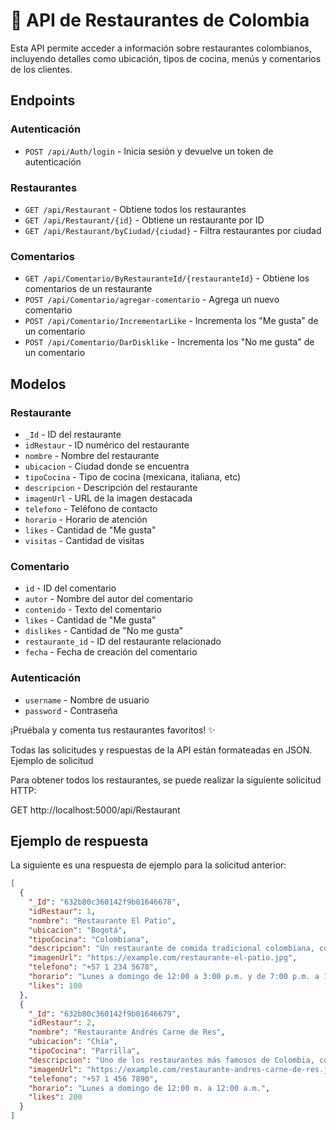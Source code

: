 # 🍛 API de Restaurantes de Colombia

Esta API permite acceder a información sobre restaurantes colombianos, incluyendo detalles como ubicación, tipos de cocina, menús y comentarios de los clientes.

## Endpoints

### Autenticación

- `POST /api/Auth/login` - Inicia sesión y devuelve un token de autenticación

### Restaurantes

- `GET /api/Restaurant` - Obtiene todos los restaurantes
- `GET /api/Restaurant/{id}` - Obtiene un restaurante por ID
- `GET /api/Restaurant/byCiudad/{ciudad}` - Filtra restaurantes por ciudad

### Comentarios

- `GET /api/Comentario/ByRestauranteId/{restauranteId}` - Obtiene los comentarios de un restaurante
- `POST /api/Comentario/agregar-comentario` - Agrega un nuevo comentario
- `POST /api/Comentario/IncrementarLike` - Incrementa los "Me gusta" de un comentario
- `POST /api/Comentario/DarDisklike` - Incrementa los "No me gusta" de un comentario

## Modelos

### Restaurante

- `_Id` - ID del restaurante 
- `idRestaur` - ID numérico del restaurante
- `nombre` - Nombre del restaurante
- `ubicacion` - Ciudad donde se encuentra
- `tipoCocina` - Tipo de cocina (mexicana, italiana, etc)
- `descripcion` - Descripción del restaurante
- `imagenUrl` - URL de la imagen destacada
- `telefono` - Teléfono de contacto
- `horario` - Horario de atención
- `likes` - Cantidad de "Me gusta" 
- `visitas` - Cantidad de visitas

### Comentario

- `id` - ID del comentario
- `autor` - Nombre del autor del comentario
- `contenido` - Texto del comentario
- `likes` - Cantidad de "Me gusta" 
- `dislikes` - Cantidad de "No me gusta"
- `restaurante_id` - ID del restaurante relacionado
- `fecha` - Fecha de creación del comentario

### Autenticación

- `username` - Nombre de usuario
- `password` - Contraseña 

¡Pruébala y comenta tus restaurantes favoritos! ✨

Todas las solicitudes y respuestas de la API están formateadas en JSON.
Ejemplo de solicitud

Para obtener todos los restaurantes, se puede realizar la siguiente solicitud HTTP:

GET http://localhost:5000/api/Restaurant


## Ejemplo de respuesta

La siguiente es una respuesta de ejemplo para la solicitud anterior:

```json
[
  {
    "_Id": "632b80c360142f9b01646678",
    "idRestaur": 1,
    "nombre": "Restaurante El Patio",
    "ubicacion": "Bogotá",
    "tipoCocina": "Colombiana",
    "descripcion": "Un restaurante de comida tradicional colombiana, con un ambiente cálido y acogedor.",
    "imagenUrl": "https://example.com/restaurante-el-patio.jpg",
    "telefono": "+57 1 234 5678",
    "horario": "Lunes a domingo de 12:00 a 3:00 p.m. y de 7:00 p.m. a 10:00 p.m.",
    "likes": 100
  },
  {
    "_Id": "632b80c360142f9b01646679",
    "idRestaur": 2,
    "nombre": "Restaurante Andrés Carne de Res",
    "ubicacion": "Chía",
    "tipoCocina": "Parrilla",
    "descripcion": "Uno de los restaurantes más famosos de Colombia, con una amplia carta de carnes, mariscos y platos típicos.",
    "imagenUrl": "https://example.com/restaurante-andres-carne-de-res.jpg",
    "telefono": "+57 1 456 7890",
    "horario": "Lunes a domingo de 12:00 m. a 12:00 a.m.",
    "likes": 200
  }
]
